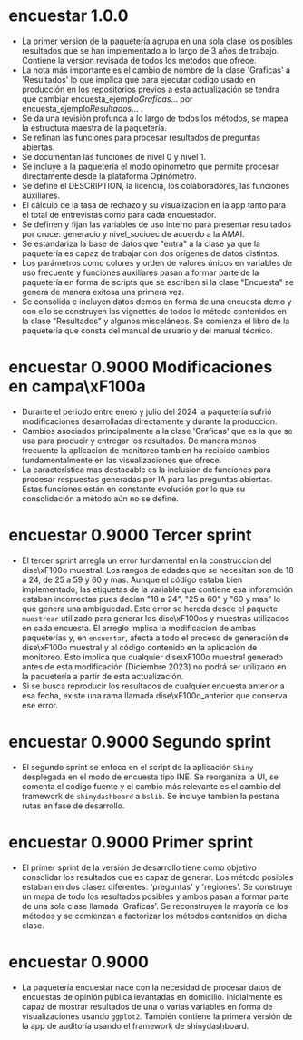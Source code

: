 # encuestar 1.0.0

* La primer version de la paquetería agrupa en una sola clase los posibles resultados que se han implementado a lo largo de 3 años de trabajo. Contiene la version revisada de todos los metodos que ofrece.
* La nota más importante es el cambio de nombre de la clase 'Graficas' a 'Resultados' lo que implica que para ejecutar codigo usado en producción en los repositorios previos a esta actualización se tendra que cambiar encuesta_ejemplo$Graficas$... por encuesta_ejemplo$Resultados$... . 
* Se da una revisión profunda a lo largo de todos los métodos, se mapea la estructura maestra de la paquetería. 
* Se refinan las funciones para procesar resultados de preguntas abiertas. 
* Se documentan las funciones de nivel 0 y nivel 1. 
* Se incluye a la paquetería el modo opinometro que permite procesar directamente desde la plataforma Opinómetro. 
* Se define el DESCRIPTION, la licencia, los colaboradores, las funciones auxiliares. 
* El cálculo de la tasa de rechazo y su visualizacion en la app tanto para el total de entrevistas como para cada encuestador. 
* Se definen y fijan las variables de uso interno para presentar resultados por cruce: generacio y nivel_socioec de acuerdo a la AMAI. 
* Se estandariza la base de datos que "entra" a la clase ya que la paquetería es capaz de trabajar con dos orígenes de datos distintos. 
* Los parámetros como  colores y orden de valores únicos en variables de uso frecuente y funciones auxiliares pasan a formar parte de la paquetería en forma de scripts que se escriben si la clase "Encuesta" se genera de manera exitosa una primera vez. 
* Se consolida e incluyen datos demos en forma de una encuesta demo y con ello se construyen las vignettes de todos lo método contenidos en la clase "Resultados" y algunos misceláneos. Se comienza el libro de la paquetería que consta del manual de usuario y del manual técnico.

# encuestar 0.9000 Modificaciones en campa\xF100a

* Durante el periodo entre enero y julio del 2024 la paquetería sufrió modificaciones desarrolladas directamente y durante la produccion.
* Cambios asociados principalmente a la clase 'Graficas' que es la que se usa para producir y entregar los resultados. De manera menos frecuente la aplicacion de monitoreo tambien ha recibido cambios fundamentalmente en las visualizaciones que ofrece.
* La característica mas destacable es la inclusion de funciones para procesar respuestas generadas por IA para las preguntas abiertas. Estas funciones están en constante evolución por lo que su consolidación a método aún no se define.

# encuestar 0.9000 Tercer sprint

* El tercer sprint arregla un error fundamental en la construccion del dise\xF100o muestral. Los rangos de edades que se necesitan son de 18 a 24, de 25 a 59 y 60 y mas. Aunque el código estaba bien implementado, las etiquetas de la variable que contiene esa inforamción estaban incorrectas pues decían "18 a 24", "25 a 60" y "60 y mas" lo que genera una ambiguedad. Este error se hereda desde el paquete `muestrear` utilizado para generar los dise\xF100os y muestras utilizados en cada encuesta. El arreglo implica la modificacion de ambas paqueterías y, en `encuestar`, afecta a todo el proceso de generación de dise\xF100o muestral y al código contenido en la aplicación de monitoreo. Esto implica que cualquier dise\xF100o muestral generado antes de esta modificación (Diciembre 2023) no podrá ser utilizado en la paquetería a partir de esta actualización. 
* Si se busca reproducir los resultados de cualquier encuesta anterior a esa fecha, existe una rama llamada dise\xF100o_anterior que conserva ese error.

# encuestar 0.9000 Segundo sprint

* El segundo sprint se enfoca en el script de la aplicación `Shiny` desplegada en el modo de encuesta tipo INE. Se reorganiza la UI, se comenta el código fuente y el cambio más relevante es el cambio del framework de `shinydashboard` a `bslib`. Se incluye tambien la pestana rutas en fase de desarrollo.

# encuestar 0.9000 Primer sprint

* El primer sprint de la versión de desarrollo tiene como objetivo consolidar los resultados que es capaz de generar. Los método posibles estaban en dos clasez diferentes: 'preguntas' y 'regiones'. Se construye un mapa de todo los resultados posibles y ambos pasan a formar parte de una sola clase llamada 'Graficas'. Se reconstruyen la mayoría de los métodos y se comienzan a factorizar los métodos contenidos en dicha clase.

# encuestar 0.9000

* La paquetería encuestar nace con la necesidad de procesar datos de encuestas de opinión pública levantadas en domicilio. Inicialmente es capaz de mostrar resultados de una o varias variables en forma de visualizaciones usando `ggplot2`. También contiene la primera versión de la app de auditoría usando el framework de shinydashboard.
